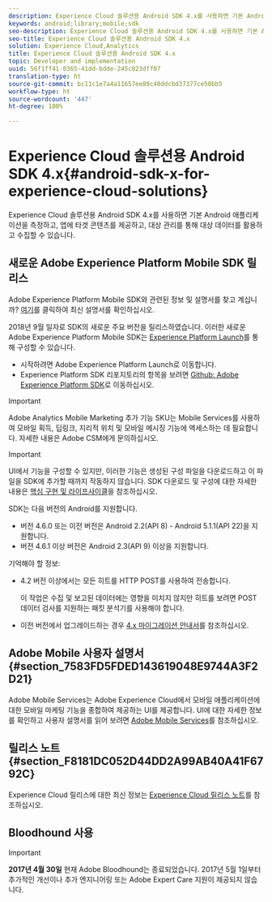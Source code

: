 ```yaml
---
description: Experience Cloud 솔루션용 Android SDK 4.x를 사용하면 기본 Android 애플리케이션을 측정하고, 앱에 타겟 콘텐츠를 제공하고, 대상 관리를 통해 대상 데이터를 활용하고 수집할 수 있습니다.
keywords: android;library;mobile;sdk
seo-description: Experience Cloud 솔루션용 Android SDK 4.x를 사용하면 기본 Android 애플리케이션을 측정하고, 앱에 타겟 콘텐츠를 제공하고, 대상 관리를 통해 대상 데이터를 활용하고 수집할 수 있습니다.
seo-title: Experience Cloud 솔루션용 Android SDK 4.x
solution: Experience Cloud,Analytics
title: Experience Cloud 솔루션용 Android SDK 4.x
topic: Developer and implementation
uuid: 56f1ff41-0365-41dd-bdde-245c823dff07
translation-type: ht
source-git-commit: bc11c1e7a4a11657ee89c40ddcbd37377ce50bb5
workflow-type: ht
source-wordcount: '447'
ht-degree: 100%

---
```



# Experience Cloud 솔루션용 Android SDK 4.x{#android-sdk-x-for-experience-cloud-solutions}

Experience Cloud 솔루션용 Android SDK 4.x를 사용하면 기본 Android 애플리케이션을 측정하고, 앱에 타겟 콘텐츠를 제공하고, 대상 관리를 통해 대상 데이터를 활용하고 수집할 수 있습니다.

## 새로운 Adobe Experience Platform Mobile SDK 릴리스

Adobe Experience Platform Mobile SDK와 관련된 정보 및 설명서를 찾고 계십니까? [여기](https://aep-sdks.gitbook.io/docs/)를 클릭하여 최신 설명서를 확인하십시오.

2018년 9월 일자로 SDK의 새로운 주요 버전을 릴리스하였습니다. 이러한 새로운 Adobe Experience Platform Mobile SDK는 [Experience Platform Launch](https://www.adobe.com/kr/experience-platform/launch.html)를 통해 구성할 수 있습니다.

* 시작하려면 Adobe Experience Platform Launch로 이동합니다.
* Experience Platform SDK 리포지토리의 항목을 보려면 [Github: Adobe Experience Platform SDK](https://github.com/Adobe-Marketing-Cloud/acp-sdks)로 이동하십시오.

>[!IMPORTANT]
>
>Adobe Analytics Mobile Marketing 추가 기능 SKU는 Mobile Services를 사용하여 모바일 획득, 딥링크, 지리적 위치 및 모바일 메시징 기능에 액세스하는 데 필요합니다. 자세한 내용은 Adobe CSM에게 문의하십시오.

>[!IMPORTANT]
>
>UI에서 기능을 구성할 수 있지만, 이러한 기능은 생성된 구성 파일을 다운로드하고 이 파일을 SDK에 추가할 때까지 작동하지 않습니다. SDK 다운로드 및 구성에 대한 자세한 내용은 [핵심 구현 및 라이프사이클](/help/android/getting-started/dev-qs.md)을 참조하십시오.

SDK는 다음 버전의 Android를 지원합니다.

* 버전 4.6.0 또는 이전 버전은 Android 2.2(API 8) - Android 5.1.1(API 22)을 지원합니다.
* 버전 4.6.1 이상 버전은 Android 2.3(API 9) 이상을 지원합니다.

기억해야 할 정보:

* 4.2 버전 이상에서는 모든 히트를 HTTP POST를 사용하여 전송합니다.

   이 작업은 수집 및 보고된 데이터에는 영향을 미치지 않지만 히트를 보려면 POST 데이터 검사를 지원하는 패킷 분석기를 사용해야 합니다.

* 이전 버전에서 업그레이드하는 경우 [4.x 마이그레이션 안내서](/help/android/getting-started/migration-v3.md)를 참조하십시오.

## Adobe Mobile 사용자 설명서 {#section_7583FD5FDED143619048E9744A3F2D21}

Adobe Mobile Services는 Adobe Experience Cloud에서 모바일 애플리케이션에 대한 모바일 마케팅 기능을 종합하여 제공하는 UI를 제공합니다.  UI에 대한 자세한 정보를 확인하고 사용자 설명서를 읽어 보려면 [Adobe Mobile Services](https://docs.adobe.com/content/help/ko-KR/mobile-services/using/home.html)를 참조하십시오.

## 릴리스 노트 {#section_F8181DC052D44DD2A99AB40A41F6792C}

Experience Cloud 릴리스에 대한 최신 정보는 [Experience Cloud 릴리스 노트](https://docs.adobe.com/content/help/ko-KR/release-notes/experience-cloud/current.html)를 참조하십시오.

## Bloodhound 사용

>[!IMPORTANT]
>
>**2017년 4월 30일** 현재 Adobe Bloodhound는 종료되었습니다. 2017년 5월 1일부터 추가적인 개선이나 추가 엔지니어링 또는 Adobe Expert Care 지원이 제공되지 않습니다.
